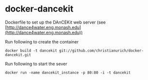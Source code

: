docker-dancekit
===============

Dockerfile to set up the DAnCEKit web server (see [http://dance4water.eng.monash.edu](http://dance4water.eng.monash.edu))

Run following to create the container

~~~
docker build -t dancekit git://github.com/christianurich/docker-dancekit.git
~~~
Run following to start the sever

~~~
docker run -name dancekit_instance -p 80:80 -i -t dancekit 
~~~
